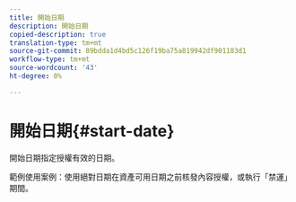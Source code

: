 ```yaml
---
title: 開始日期
description: 開始日期
copied-description: true
translation-type: tm+mt
source-git-commit: 89bdda1d4bd5c126f19ba75a819942df901183d1
workflow-type: tm+mt
source-wordcount: '43'
ht-degree: 0%

---
```



# 開始日期{#start-date}

開始日期指定授權有效的日期。

範例使用案例：使用絕對日期在資產可用日期之前核發內容授權，或執行「禁運」期間。
